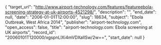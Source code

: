{
  "target_url": "http://www.airport-technology.com/features/featureebola-screening-strategy-at-uk-airports-4521298/", 
  "description": "", 
  "end_date": null, 
  "date": "2006-01-01T12:00:00", 
  "slug": 18634, 
  "subject": "Ebola Outbreak, West Africa 2014", 
  "publisher": "airport-technology.com", 
  "open_access": false, 
  "title": "airport-technology.com: Ebola screening at UK airports", 
  "record_id": "20060101T120000/xgspnLlXi4mVDXaIlSw/2w==", 
  "start_date": null
}

